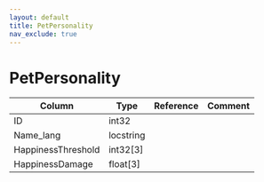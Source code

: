 ```yaml
---
layout: default
title: PetPersonality
nav_exclude: true
---
```

# PetPersonality

| Column | Type | Reference | Comment |
|--------|------|-----------|---------|
|ID|int32|||
|Name_lang|locstring|||
|HappinessThreshold|int32[3]|||
|HappinessDamage|float[3]|||
